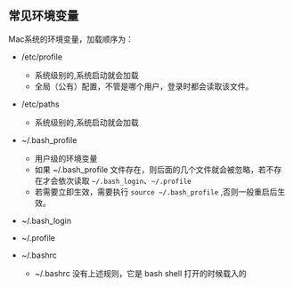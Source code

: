 ## 常见环境变量



Mac系统的环境变量，加载顺序为：

- /etc/profile
  - 系统级别的,系统启动就会加载
  - 全局（公有）配置，不管是哪个用户，登录时都会读取该文件。

- /etc/paths
  - 系统级别的,系统启动就会加载

- ~/.bash_profile
  - 用户级的环境变量
  - 如果 ~/.bash_profile 文件存在，则后面的几个文件就会被忽略，若不存在才会依次读取 `~/.bash_login`、`~/.profile`
  - 若需要立即生效，需要执行 `source ~/.bash_profile` ,否则一般重启后生效。

- ~/.bash_login

- ~/.profile
- ~/.bashrc
  - ~/.bashrc 没有上述规则，它是 bash shell 打开的时候载入的



